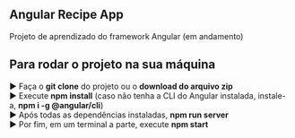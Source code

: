 ## Angular Recipe App

Projeto de aprendizado do framework Angular (em andamento)

## Para rodar o projeto na sua máquina

► Faça o **git clone** do projeto ou o **download do arquivo zip**  
► Execute **npm install** (caso não tenha a CLI do Angular instalada, instale-a, **npm i -g @angular/cli**)  
► Após todas as dependências instaladas, **npm run server**  
► Por fim, em um terminal a parte, execute **npm start**
